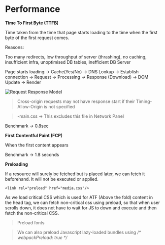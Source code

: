 # Performance

**Time To First Byte (TTFB)**

Time taken from the time that page starts loading to the time when the first byte of the first request comes.

Reasons:

Too many redirects, low throughput of server (thrashing), no caching, insufficient infra, unoptimised DB tables, inefficient DB Server

Page starts loading -> Cache(Yes/No) -> DNS Lookup -> Establish connection -> Request -> Processing -> Response (Download) -> DOM Update -> Render

![Request Response Model](https://panelbear.com/static/img/docs/page-load-timeline.png)

> Cross-origin requests may not have response start if their Timing-Allow-Origin is not specified

> -main.css -> This excludes this file in Network Panel

Benchmark -> 0.8sec

**First Contentful Paint (FCP)**

When the first content appears

Benchmark -> 1.8 seconds






**Preloading**

If a resource will surely be fetched but is placed later, we can fetch it beforehand. It will not be executed or applied.

```
<link rel="preload" href="media.css"/>
```

As we load critical CSS which is used for ATF (Above the fold) content in the head tag, we can fetch non-critical css using preload, so that when user scrolls down, it does not have to wait for JS to down and execute and then fetch the non-critical CSS.

> Preload fonts

> We can also preload Javascript lazy-loaded bundles using _/* webpackPreload: true */_

